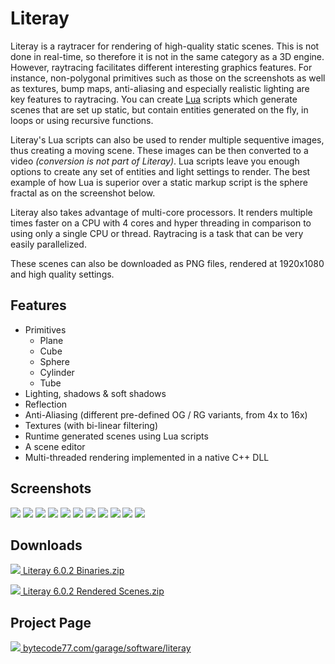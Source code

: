 # Literay

Literay is a raytracer for rendering of high-quality static scenes. This is not done in real-time, so therefore it is not in the same category as a 3D engine. However, raytracing facilitates different interesting graphics features. For instance, non-polygonal primitives such as those on the screenshots as well as textures, bump maps, anti-aliasing and especially realistic lighting are key features to raytracing. You can create [Lua](https://en.wikipedia.org/wiki/Lua_%28programming_language%29) scripts which generate scenes that are set up static, but contain entities generated on the fly, in loops or using recursive functions.

Literay's Lua scripts can also be used to render multiple sequentive images, thus creating a moving scene. These images can be then converted to a video *(conversion is not part of Literay)*. Lua scripts leave you enough options to create any set of entities and light settings to render. The best example of how Lua is superior over a static markup script is the sphere fractal as on the screenshot below.

Literay also takes advantage of multi-core processors. It renders multiple times faster on a CPU with 4 cores and hyper threading in comparison to using only a single CPU or thread. Raytracing is a task that can be very easily parallelized.

These scenes can also be downloaded as PNG files, rendered at 1920x1080 and high quality settings.





## Features

* Primitives
  * Plane
  * Cube
  * Sphere
  * Cylinder
  * Tube
* Lighting, shadows & soft shadows
* Reflection
* Anti-Aliasing (different pre-defined OG / RG variants, from 4x to 16x)
* Textures (with bi-linear filtering)
* Runtime generated scenes using Lua scripts
* A scene editor
* Multi-threaded rendering implemented in a native C++ DLL

## Screenshots

[![](https://bytecode77.com/cache/thumbs/?path=images/sites/garage/software/literay/gallery/001.jpg&height=100)](https://bytecode77.com/images/sites/garage/software/literay/gallery/001.jpg)
[![](https://bytecode77.com/cache/thumbs/?path=images/sites/garage/software/literay/gallery/002.jpg&height=100)](https://bytecode77.com/images/sites/garage/software/literay/gallery/002.jpg)
[![](https://bytecode77.com/cache/thumbs/?path=images/sites/garage/software/literay/gallery/003.jpg&height=100)](https://bytecode77.com/images/sites/garage/software/literay/gallery/003.jpg)
[![](https://bytecode77.com/cache/thumbs/?path=images/sites/garage/software/literay/gallery/004.jpg&height=100)](https://bytecode77.com/images/sites/garage/software/literay/gallery/004.jpg)
[![](https://bytecode77.com/cache/thumbs/?path=images/sites/garage/software/literay/gallery/005.jpg&height=100)](https://bytecode77.com/images/sites/garage/software/literay/gallery/005.jpg)
[![](https://bytecode77.com/cache/thumbs/?path=images/sites/garage/software/literay/gallery/006.jpg&height=100)](https://bytecode77.com/images/sites/garage/software/literay/gallery/006.jpg)
[![](https://bytecode77.com/cache/thumbs/?path=images/sites/garage/software/literay/gallery/007.jpg&height=100)](https://bytecode77.com/images/sites/garage/software/literay/gallery/007.jpg)
[![](https://bytecode77.com/cache/thumbs/?path=images/sites/garage/software/literay/gallery/008.jpg&height=100)](https://bytecode77.com/images/sites/garage/software/literay/gallery/008.jpg)
[![](https://bytecode77.com/cache/thumbs/?path=images/sites/garage/software/literay/gallery/009.jpg&height=100)](https://bytecode77.com/images/sites/garage/software/literay/gallery/009.jpg)
[![](https://bytecode77.com/cache/thumbs/?path=images/sites/garage/software/literay/gallery/010.jpg&height=100)](https://bytecode77.com/images/sites/garage/software/literay/gallery/010.jpg)
[![](https://bytecode77.com/cache/thumbs/?path=images/sites/garage/software/literay/gallery/011.jpg&height=100)](https://bytecode77.com/images/sites/garage/software/literay/gallery/011.jpg)

## Downloads

[![](https://bytecode77.com/images/shared/fileicons/zip.png) Literay 6.0.2 Binaries.zip](https://bytecode77.com/downloads/garage/software/Literay%206.0.2%20Binaries.zip)

[![](https://bytecode77.com/images/shared/fileicons/zip.png) Literay 6.0.2 Rendered Scenes.zip](https://bytecode77.com/downloads/garage/software/Literay%206.0.2%20Rendered%20Scenes.zip)

## Project Page

[![](https://bytecode77.com/images/shared/favicon16.png) bytecode77.com/garage/software/literay](https://bytecode77.com/garage/software/literay)